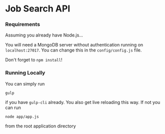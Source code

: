 # Job Search API

### Requirements

Assuming you already have Node.js...

You will need a MongoDB server without authentication running on `localhost:27017`. You can change this in the `config/config.js` file.

Don't forget to `npm install`!

### Running Locally

You can simply run

```
gulp
```

if you have `gulp-cli` already. You also get live reloading this way. If not you can run 

```
node app/app.js
```

from the root application directory
